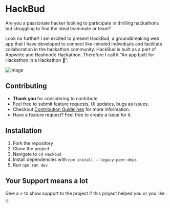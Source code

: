 # HackBud

Are you a passionate hacker looking to participate in thrilling hackathons but struggling to find the ideal teammate or team?

Look no further! I am excited to present HackBud, a groundbreaking web app that I have developed to connect like-minded individuals and facilitate collaboration in the hackathon community. HackBud is built as a part of Appwrite and Hashnode Hackathon. Therefore I call it "An app built for Hackathon in a Hackathon 🚀".

![image](https://github.com/Utkarshn10/HackBud/assets/58587256/16d5898e-6ea0-4b4c-a00e-bcbb1b601f0d)

## Contributing

- **Thank you** for considering to contribute 
- Feel free to submit feature requests, UI updates, bugs as issues.
- Checkout [Contribution Guidelines](https://github.com/Utkarshn10/HackBud/blob/master/CONTRIBUTING.md) for more information.
- Have a feature request? Feel free to create a issue for it.

## Installation

1. Fork the repository
2. Clone the project
3. Navigate to `cd Hackbud`
4. Install dependencies with  `npm install --legacy-peer-deps`
5. Run `npm run dev`

## Your Support means a lot

Give a ⭐ to show support to the project if this project helped you or you like it.
